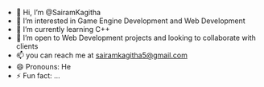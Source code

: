 - 👋 Hi, I’m @SairamKagitha
- 👀 I’m interested in Game Engine Development and Web Development
- 🌱 I’m currently learning C++
- 💞️ I’m open to Web Development projects and looking to collaborate with clients
- 📫 you can reach me at sairamkagitha5@gmail.com
- 😄 Pronouns: He
- ⚡ Fun fact: ...

<!---
SairamKagitha/SairamKagitha is a ✨ special ✨ repository because its `README.md` (this file) appears on your GitHub profile.
You can click the Preview link to take a look at your changes.
--->
